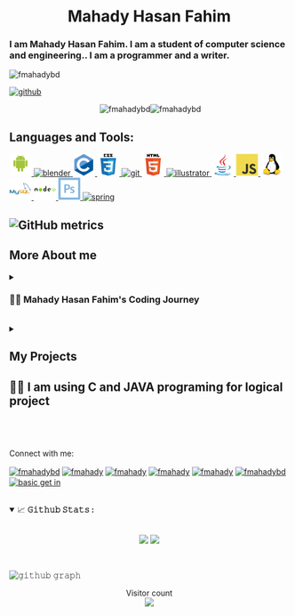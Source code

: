 <h1 align="center"> Mahady Hasan Fahim</h1>
<h3>
  <p class="glowing-text"> I am Mahady Hasan Fahim. I am a student of computer science and engineering.. I am a programmer and a writer. </p>
  </h3>


<p align="left"><img src="https://komarev.com/ghpvc/?username=fmahadybd&label=Profile%20views&color=0e75b6&style=flat" alt="fmahadybd" /> </p>





[<img src='https://cdn.jsdelivr.net/npm/simple-icons@3.0.1/icons/github.svg' alt='github' height='40'>](https://github.com/fmahadyBD)  



<p align="center" width="130em" >&nbsp;<img  src="https://github-readme-stats.vercel.app/api?username=fmahadybd&show_icons=true&locale=en" alt="fmahadybd" /><img   src="https://github-readme-streak-stats.herokuapp.com/?user=fmahadybd&" alt="fmahadybd" /></p>













<h2 align="left">Languages and Tools:</h3>
<p align="left"><p align="left"> <a href="https://developer.android.com" target="_blank" rel="noreferrer"> <img src="https://raw.githubusercontent.com/devicons/devicon/master/icons/android/android-original-wordmark.svg" alt="android" width="40" height="40"/> </a> <a href="https://www.blender.org/" target="_blank" rel="noreferrer"> <img src="https://download.blender.org/branding/community/blender_community_badge_white.svg" alt="blender" width="40" height="40"/> </a> <a href="https://www.cprogramming.com/" target="_blank" rel="noreferrer"> <img src="https://raw.githubusercontent.com/devicons/devicon/master/icons/c/c-original.svg" alt="c" width="40" height="40"/> </a> <a href="https://www.w3schools.com/css/" target="_blank" rel="noreferrer"> <img src="https://raw.githubusercontent.com/devicons/devicon/master/icons/css3/css3-original-wordmark.svg" alt="css3" width="40" height="40"/> </a> <a href="https://git-scm.com/" target="_blank" rel="noreferrer"> <img src="https://www.vectorlogo.zone/logos/git-scm/git-scm-icon.svg" alt="git" width="40" height="40"/> </a> <a href="https://www.w3.org/html/" target="_blank" rel="noreferrer"> <img src="https://raw.githubusercontent.com/devicons/devicon/master/icons/html5/html5-original-wordmark.svg" alt="html5" width="40" height="40"/> </a> <a href="https://www.adobe.com/in/products/illustrator.html" target="_blank" rel="noreferrer"> <img src="https://www.vectorlogo.zone/logos/adobe_illustrator/adobe_illustrator-icon.svg" alt="illustrator" width="40" height="40"/> </a> <a href="https://www.java.com" target="_blank" rel="noreferrer"> <img src="https://raw.githubusercontent.com/devicons/devicon/master/icons/java/java-original.svg" alt="java" width="40" height="40"/> </a> <a href="https://developer.mozilla.org/en-US/docs/Web/JavaScript" target="_blank" rel="noreferrer"> <img src="https://raw.githubusercontent.com/devicons/devicon/master/icons/javascript/javascript-original.svg" alt="javascript" width="40" height="40"/> </a> <a href="https://www.linux.org/" target="_blank" rel="noreferrer"> <img src="https://raw.githubusercontent.com/devicons/devicon/master/icons/linux/linux-original.svg" alt="linux" width="40" height="40"/> </a> <a href="https://www.mysql.com/" target="_blank" rel="noreferrer"> <img src="https://raw.githubusercontent.com/devicons/devicon/master/icons/mysql/mysql-original-wordmark.svg" alt="mysql" width="40" height="40"/> </a> <a href="https://nodejs.org" target="_blank" rel="noreferrer"> <img src="https://raw.githubusercontent.com/devicons/devicon/master/icons/nodejs/nodejs-original-wordmark.svg" alt="nodejs" width="40" height="40"/> </a> <a href="https://www.photoshop.com/en" target="_blank" rel="noreferrer"> <img src="https://raw.githubusercontent.com/devicons/devicon/master/icons/photoshop/photoshop-line.svg" alt="photoshop" width="40" height="40"/> </a> <a href="https://spring.io/" target="_blank" rel="noreferrer"> <img src="https://www.vectorlogo.zone/logos/springio/springio-icon.svg" alt="spring" width="40" height="40"/> </a>  </p>
<h2 align="left">


![GitHub metrics](https://metrics.lecoq.io/fmahadyBD) 



<h2>More About me</h2>
<details>
 <summary><h3>👨‍💻 Mahady Hasan Fahim's Coding Journey</h3></summary>
   I have Sratr My Coding life from 2021. We start with the Java.</details>
   
  
<br/>
<details>
  <summary>   
<h2>My Projects</h2>
<h2>👨‍💻 I am using C and JAVA programing for logical project </h2></summary><br>
  <hr>
  <h3> Project Name: Appliced Data Structure</h3><br>
  <b>Language & Tools:  </b>  JAVA <br>
  <b> Project:</b><a href="https://github.com/fmahadyBD/Appliced-Data-Structure-with-java-project"> Appliced Data Structure</a>
  <hr>
    <h3> Project Name: Appliced Data Structure</h3><br>
  <b>Language & Tools:  </b> C <br>
  <b> Project:</b><a href="https://github.com/fmahadyBD/Project-With-C/blob/main/Monthly%20project/Data%20Structure%20Project%20with%20C/Applied_Data_Structure.c"> Appliced Data Structure</a>
  
  
 </details>





<br/>

#
Connect with me:</h3>
<p align="left">
<a href="https://stackoverflow.com/users/fmahadybd" target="blank"><img align="center" src="https://raw.githubusercontent.com/rahuldkjain/github-profile-readme-generator/master/src/images/icons/Social/stack-overflow.svg" alt="fmahadybd" height="30" width="40" /></a>
  <a href="https://linkedin.com/in/fmahady" target="blank"><img align="center" src="https://raw.githubusercontent.com/rahuldkjain/github-profile-readme-generator/master/src/images/icons/Social/linked-in-alt.svg" alt="fmahady" height="30" width="40" /></a>
<a href="https://fb.com/fmahady" target="blank"><img align="center" src="https://raw.githubusercontent.com/rahuldkjain/github-profile-readme-generator/master/src/images/icons/Social/facebook.svg" alt="fmahady" height="30" width="40" /></a>
<a href="https://instagram.com/fmahady" target="blank"><img align="center" src="https://raw.githubusercontent.com/rahuldkjain/github-profile-readme-generator/master/src/images/icons/Social/instagram.svg" alt="fmahady" height="30" width="40" /></a>
<a href="https://codeforces.com/profile/fmahady" target="blank"><img align="center" src="https://raw.githubusercontent.com/rahuldkjain/github-profile-readme-generator/master/src/images/icons/Social/codeforces.svg" alt="fmahady" height="30" width="40" /></a>
<a href="https://fb.com/fmahadybd" target="blank"><img align="center" src="https://raw.githubusercontent.com/rahuldkjain/github-profile-readme-generator/master/src/images/icons/Social/facebook.svg" alt="fmahadybd" height="30" width="40" /></a>  
<a href="https://www.youtube.com/c/basic get in" target="blank"><img align="center" src="https://raw.githubusercontent.com/rahuldkjain/github-profile-readme-generator/master/src/images/icons/Social/youtube.svg" alt="basic get in" height="30" width="40" /></a>
</p>
</br>


<details open="">
<summary>
  <g-emoji class="g-emoji" alias="chart_with_upwards_trend" fallback-src="https://github.githubassets.com/images/icons/emoji/unicode/1f4c8.png">📈</g-emoji>
  <strong>𝙶𝚒𝚝𝚑𝚞𝚋 𝚂𝚝𝚊𝚝𝚜 : </strong>
</summary>
<br/>
<div>
  <p align="center">
  <img height="180em" src="https://github-readme-stats-eight-theta.vercel.app/api?username=fmahadyBD&show_icons=true&theme=algolia&include_all_commits=true&count_private=true"/>
<img height="180em" src="https://github-readme-stats-eight-theta.vercel.app/api/top-langs/?username=fmahadyBD&layout=compact&langs_count=8&theme=algolia"/>
  
  <p>
  </div>
</details>
<br/>





![𝚐𝚒𝚝𝚑𝚞𝚋 𝚐𝚛𝚊𝚙𝚑](https://github-readme-activity-graph.cyclic.app/graph?username=fmahadyBD&theme=react-dark&hide_border=true&area=true)


<p align="center">
  Visitor count<br>
  <img src="https://profile-counter.glitch.me/fmahadybd/count.svg" />
</p>











